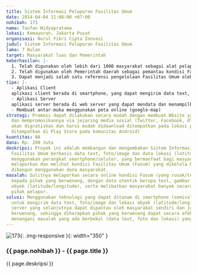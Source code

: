 ```yaml
---
title: Sistem Informasi Pelaporan Fasilitas Umum
date: 2014-04-04 11:08:00 +07:00
nohibah: 173
nama: Taufan Widyapratama
lokasi: Kemayoran, Jakarta Pusat
organisasi: Nurul Fikri Cipta Inovasi
judul: Sistem Informasi Pelaporan Fasilitas Umum
lama: 7 Bulan
target: Masyarakat luas dan Pemerintah
keberhasilan: |-
  1. Telah digunakan oleh lebih dari 1000 masyarakat sebagai alat pelaporan online
  2. Telah digunakan oleh Pemerintah daerah sebagai pemantau kondisi Fasilitas Umum yang dicakupi
  3. Dapat menjadi salah satu referensi pengelolaan Fasilitas Umum oleh Pemerintah terkait
tipe: |-
  - Aplikasi Client
  aplikasi client berada di smartphone, yang dapat mengirim data text, foto/image dan data lokasi (latitude/longitude)
  - Aplikasi Server
  aplikasi server berada di web server yang dapat mendata dan menampilkan informasi yang didapat dari smartphone dan selanjutnya dapat diakses (dilihat/dipantau) oleh masyarakat, bahkan dapat diupdate statusnya oleh Pemerintah (jika memungkinkan)
  - Membuat antar-muka menggunakan peta online (google-map)
strategi: Promosi dapat dilakukan secara mudah dengan membuat Wbsite yang menarik
  dan mempromosikannya via jejaring media sosial (Twitter, Facebook, dll). Aplikasi
  akan digratiskan dan harus mudah didownload ditempatkan pada lokasi publik (misal
  ditempatkan di Play Store pada komunitas Android)
kuantitas: NA
dana: Rp. 200 Juta
deskripsi: Proyek ini adalah membangun dan mengembakan Sistem Informasi Pelaporan
  Fasilitas Umum berbasis data text, foto/image dan data lokasi (latitude/longitude)
  menggunakan perangkat smartphone/seluler, yang bermanfaat bagi masyarakat untuk
  melaporkan dan melihat kondisi Fasilitas Umum (Fasum) yang dikelola Pemerintah yang
  dibangun menggunakan dana masyarakat.
masalah: Sulitnya melaporkan secara online kondisi Fasum (yang rusak/terbengkalai)
  kepada pihak yang berwenang, dengan data otentik berupa text, gambar dan posisi
  obyek (latitude/longitude), serta melibatkan masyarakat banyak secara kolektif sebagai
  pihak pelapor.
solusi: Menggunakan teknologi yang dapat ditanam di smartphone (semisal android, dll)
  untuk mengirim data text, foto/image dan lokasi obyek (latitude/longitude) ke web
  server yang selanjutnya dapat dipantau oleh masyarakat sendiri dan juga pihak yang
  berwenang, sehingga diharapkan pihak yang berwenang dapat secara efektif dan cepat
  menangani masalah yang ada berbekal (data text, foto dan lokasi) yang akurat tersebut.
---
```


![173](/static/img/hibahcms/173.png){: .img-responsive }{: width="350" }

### {{ page.nohibah }} - {{ page.title }}

{{ page.deskripsi }}
